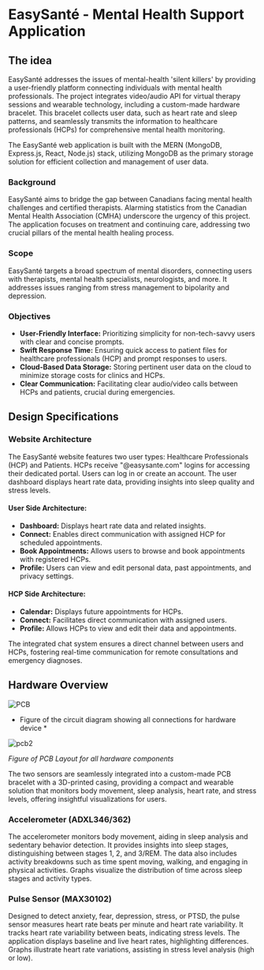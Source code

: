 # EasySanté - Mental Health Support Application

## The idea
EasySanté addresses the issues of mental-health 'silent killers' by providing a user-friendly platform connecting individuals with mental health professionals. The project integrates video/audio API for virtual therapy sessions and wearable technology, including a custom-made hardware bracelet. This bracelet collects user data, such as heart rate and sleep patterns, and seamlessly transmits the information to healthcare professionals (HCPs) for comprehensive mental health monitoring.

The EasySanté web application is built with the MERN (MongoDB, Express.js, React, Node.js) stack, utilizing MongoDB as the primary storage solution for efficient collection and management of user data. 

### Background
EasySanté aims to bridge the gap between Canadians facing mental health challenges and certified therapists. Alarming statistics from the Canadian Mental Health Association (CMHA) underscore the urgency of this project. The application focuses on treatment and continuing care, addressing two crucial pillars of the mental health healing process.

### Scope
EasySanté targets a broad spectrum of mental disorders, connecting users with therapists, mental health specialists, neurologists, and more. It addresses issues ranging from stress management to bipolarity and depression.

### Objectives
- **User-Friendly Interface:** Prioritizing simplicity for non-tech-savvy users with clear and concise prompts.
- **Swift Response Time:** Ensuring quick access to patient files for healthcare professionals (HCP) and prompt responses to users.
- **Cloud-Based Data Storage:** Storing pertinent user data on the cloud to minimize storage costs for clinics and HCPs.
- **Clear Communication:** Facilitating clear audio/video calls between HCPs and patients, crucial during emergencies.

## Design Specifications

### Website Architecture
The EasySanté website features two user types: Healthcare Professionals (HCP) and Patients. HCPs receive "@easysante.com" logins for accessing their dedicated portal. Users can log in or create an account. The user dashboard displays heart rate data, providing insights into sleep quality and stress levels.

#### User Side Architecture:
- **Dashboard:** Displays heart rate data and related insights.
- **Connect:** Enables direct communication with assigned HCP for scheduled appointments.
- **Book Appointments:** Allows users to browse and book appointments with registered HCPs.
- **Profile:** Users can view and edit personal data, past appointments, and privacy settings.

#### HCP Side Architecture:
- **Calendar:** Displays future appointments for HCPs.
- **Connect:** Facilitates direct communication with assigned users.
- **Profile:** Allows HCPs to view and edit their data and appointments.

The integrated chat system ensures a direct channel between users and HCPs, fostering real-time communication for remote consultations and emergency diagnoses.

## Hardware Overview

![PCB](https://github.com/antoinegaubil/EasySante-Web-Application/assets/90474617/4445f3ec-0665-4419-bc08-551d13c63f3a)

* Figure of the circuit diagram showing all connections for hardware device *


![pcb2](https://github.com/antoinegaubil/EasySante-Web-Application/assets/90474617/1f8e0195-f577-4567-822c-96771e4beb09)

*Figure of PCB Layout for all hardware components*


The two sensors are seamlessly integrated into a custom-made PCB bracelet with a 3D-printed casing, providing a compact and wearable solution that monitors body movement, sleep analysis, heart rate, and stress levels, offering insightful visualizations for users.

### Accelerometer (ADXL346/362)

The accelerometer monitors body movement, aiding in sleep analysis and sedentary behavior detection. It provides insights into sleep stages, distinguishing between stages 1, 2, and 3/REM. The data also includes activity breakdowns such as time spent moving, walking, and engaging in physical activities. Graphs visualize the distribution of time across sleep stages and activity types.

### Pulse Sensor (MAX30102)

Designed to detect anxiety, fear, depression, stress, or PTSD, the pulse sensor measures heart rate beats per minute and heart rate variability. It tracks heart rate variability between beats, indicating stress levels. The application displays baseline and live heart rates, highlighting differences. Graphs illustrate heart rate variations, assisting in stress level analysis (high or low).


